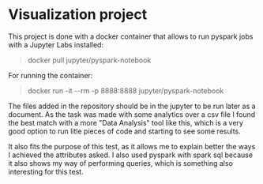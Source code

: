 # Visualization project

This project is done with a docker container that allows to run pyspark jobs with a Jupyter Labs installed:

> docker pull jupyter/pyspark-notebook

For running the container:

> docker run -it --rm -p 8888:8888 jupyter/pyspark-notebook 

The files added in the repository should be in the jupyter to be run later as a document. As the task was made with some analytics over a csv file I found the best match with a more "Data Analysis" tool like this, which is a very good option to run litle pieces of code and starting to see some results.

It also fits the purpose of this test, as it allows me to explain better the ways I achieved the attributes asked. I also used pyspark with spark sql because it also shows my way of performing queries, which is something also interesting for this test.
